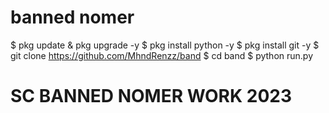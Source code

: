 # banned nomer

$ pkg update & pkg upgrade -y
$ pkg install python -y
$ pkg install git -y
$ git clone https://github.com/MhndRenzz/band
$ cd band
$ python run.py

# SC BANNED NOMER WORK 2023
